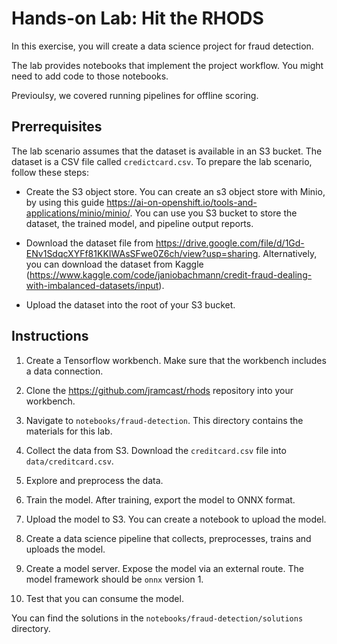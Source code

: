 # Hands-on Lab: Hit the RHODS

In this exercise, you will create a data science project for fraud detection.

The lab provides notebooks that implement the project workflow.
You might need to add code to those notebooks.

Previoulsy, we covered running pipelines for offline scoring.

## Prerrequisites

The lab scenario assumes that the dataset is available in an S3 bucket.
The dataset is a CSV file called `credictcard.csv`.
To prepare the lab scenario, follow these steps:

* Create the S3 object store.
You can create an s3 object store with Minio, by using this guide https://ai-on-openshift.io/tools-and-applications/minio/minio/.
You can use you S3 bucket to store the dataset, the trained model, and pipeline output reports.

* Download the dataset file from https://drive.google.com/file/d/1Gd-ENv1SdqcXYFf81KKIWAsSFwe0Z6ch/view?usp=sharing.
Alternatively, you can download the dataset from Kaggle (https://www.kaggle.com/code/janiobachmann/credit-fraud-dealing-with-imbalanced-datasets/input).

* Upload the dataset into the root of your S3 bucket.


## Instructions

1. Create a Tensorflow workbench.
Make sure that the workbench includes a data connection.

2. Clone the https://github.com/jramcast/rhods repository into your workbench.

3. Navigate to `notebooks/fraud-detection`.
This directory contains the materials for this lab.

4. Collect the data from S3.
Download the `creditcard.csv` file into `data/creditcard.csv`.

5. Explore and preprocess the data.

6. Train the model.
After training, export the model to ONNX format.

7. Upload the model to S3.
You can create a notebook to upload the model.

8. Create a data science pipeline that collects, preprocesses, trains and uploads the model.

9. Create a model server.
Expose the model via an external route.
The model framework should be `onnx` version 1.

10. Test that you can consume the model.


You can find the solutions in the `notebooks/fraud-detection/solutions` directory.
